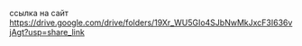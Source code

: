 ссылка на сайт
https://drive.google.com/drive/folders/19Xr_WU5GIo4SJbNwMkJxcF3I636vjAgt?usp=share_link
